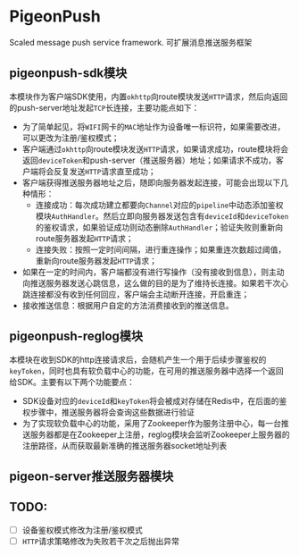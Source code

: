 # PigeonPush
Scaled message push service framework. 可扩展消息推送服务框架

## pigeonpush-sdk模块
本模块作为客户端SDK使用，内置`okhttp`向route模块发送`HTTP`请求，然后向返回的push-server地址发起`TCP`长连接，主要功能点如下：
- 为了简单起见，将`WIFI`网卡的`MAC`地址作为设备唯一标识符，如果需要改进，可以更改为注册/鉴权模式；
- 客户端通过`okhttp`向route模块发送`HTTP`请求，如果请求成功，route模块将会返回`deviceToken`和push-server（推送服务器）地址；如果请求不成功，客户端将会反复发送`HTTP`请求直至成功；
- 客户端获得推送服务器地址之后，随即向服务器发起连接，可能会出现以下几种情形：
  - 连接成功：每次成功建立都要向`Channel`对应的`pipeline`中动态添加鉴权模块`AuthHandler`。然后立即向服务器发送包含有`deviceId`和`deviceToken`的鉴权请求，如果验证成功则动态删除`AuthHandler`；验证失败则重新向route服务器发起`HTTP`请求；
  - 连接失败：按照一定时间间隔，进行重连操作；如果重连次数超过阈值，重新向route服务器发起`HTTP`请求；
 - 如果在一定的时间内，客户端都没有进行写操作（没有接收到信息），则主动向推送服务器发送心跳信息，这么做的目的是为了维持长连接。如果若干次心跳连接都没有收到任何回应，客户端会主动断开连接，开启重连；
 - 接收推送信息：根据用户自定的方法消费接收到的推送信息。
 
 ## pigeonpush-reglog模块
 本模块在收到SDK的http连接请求后，会随机产生一个用于后续步骤鉴权的`keyToken`，同时也具有软负载中心的功能，在可用的推送服务器中选择一个返回给SDK。主要有以下两个功能要点：
 - SDK设备对应的`deviceId`和`keyToken`将会被成对存储在Redis中，在后面的鉴权步骤中，推送服务器将会查询这些数据进行验证
 - 为了实现软负载中心的功能，采用了Zookeeper作为服务注册中心，每一台推送服务器都是在Zookeeper上注册，reglog模块会监听Zookeeper上服务器的注册路径，从而获取最新准确的推送服务器socket地址列表
 
 ## pigeon-server推送服务器模块

## TODO:
- [ ] 设备鉴权模式修改为注册/鉴权模式
- [ ] `HTTP`请求策略修改为失败若干次之后抛出异常 